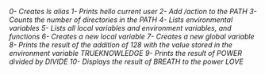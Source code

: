*0- Creates ls alias*
*1- Prints hello current user*
*2- Add /action to the PATH*
*3- Counts the number of directories in the PATH*
*4- Lists environmental variables*
*5- Lists all local variables and environment variables, and functions*
*6- Creates a new local variable*
*7- Creates a new global variable*
*8- Prints the result of the addition of 128 with the value stored in the environment variable TRUEKNOWLEDGE*
*9- Prints the result of POWER divided by DIVIDE*
*10- Displays the result of BREATH to the power LOVE*
